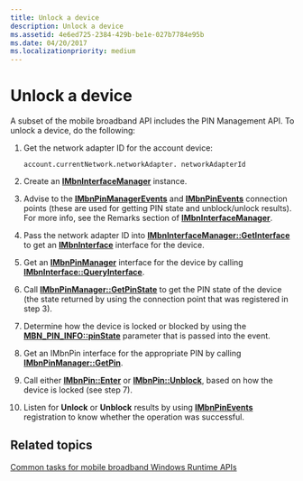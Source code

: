 ```yaml
---
title: Unlock a device
description: Unlock a device
ms.assetid: 4e6ed725-2384-429b-be1e-027b7784e95b
ms.date: 04/20/2017
ms.localizationpriority: medium
---
```


# Unlock a device


A subset of the mobile broadband API includes the PIN Management API. To unlock a device, do the following:

1.  Get the network adapter ID for the account device:

    ``` syntax
    account.currentNetwork.networkAdapter. networkAdapterId
    ```

2.  Create an [**IMbnInterfaceManager**](https://msdn.microsoft.com/library/windows/desktop/dd430416) instance.

3.  Advise to the [**IMbnPinManagerEvents**](https://msdn.microsoft.com/library/windows/desktop/dd323118) and [**IMbnPinEvents**](https://msdn.microsoft.com/library/windows/desktop/dd323110) connection points (these are used for getting PIN state and unblock/unlock results). For more info, see the Remarks section of [**IMbnInterfaceManager**](https://msdn.microsoft.com/library/windows/desktop/dd430416).

4.  Pass the network adapter ID into [**IMbnInterfaceManager::GetInterface**](https://msdn.microsoft.com/library/windows/desktop/dd430420) to get an [**IMbnInterface**](https://msdn.microsoft.com/library/windows/desktop/dd430406) interface for the device.

5.  Get an [**IMbnPinManager**](https://msdn.microsoft.com/library/windows/desktop/dd323117) interface for the device by calling [**IMbnInterface::QueryInterface**](https://msdn.microsoft.com/library/windows/desktop/dd430406).

6.  Call [**IMbnPinManager::GetPinState**](https://msdn.microsoft.com/library/windows/desktop/dd323123) to get the PIN state of the device (the state returned by using the connection point that was registered in step 3).

7.  Determine how the device is locked or blocked by using the [**MBN\_PIN\_INFO::pinState**](https://msdn.microsoft.com/library/windows/desktop/dd323226) parameter that is passed into the event.

8.  Get an IMbnPin interface for the appropriate PIN by calling [**IMbnPinManager::GetPin**](https://msdn.microsoft.com/library/windows/desktop/dd323121).

9.  Call either [**IMbnPin::Enter**](https://msdn.microsoft.com/library/windows/desktop/dd323127) or [**IMbnPin::Unblock**](https://msdn.microsoft.com/library/windows/desktop/dd323134), based on how the device is locked (see step 7).

10. Listen for **Unlock** or **Unblock** results by using [**IMbnPinEvents**](https://msdn.microsoft.com/library/windows/desktop/dd323110) registration to know whether the operation was successful.

## <span id="related_topics"></span>Related topics


[Common tasks for mobile broadband Windows Runtime APIs](common-tasks-for-mobile-broadband-windows-runtime-apis.md)

 

 






